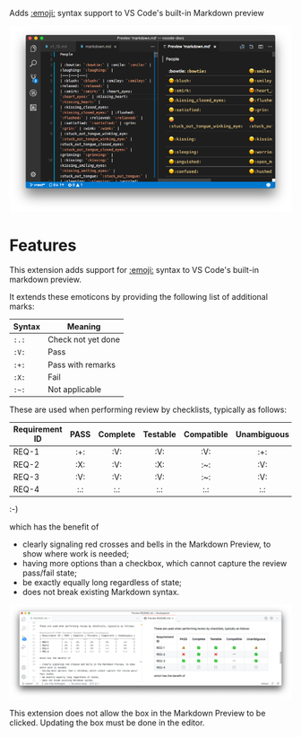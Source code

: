 Adds [:emoji:](https://www.webfx.com/tools/emoji-cheat-sheet/) syntax support to VS Code's built-in Markdown preview

![](example.png)

# Features 

This extension adds support for [:emoji:](https://www.webfx.com/tools/emoji-cheat-sheet/) syntax to VS Code's built-in markdown preview.

It extends these emoticons by providing the following list of additional marks:

| Syntax | Meaning            |
|--------|--------------------|
| `:.:`  | Check not yet done |
| `:V:`  | Pass               |
| `:+:`  | Pass with remarks  |
| `:X:`  | Fail               |
| `:~:`  | Not applicable     |

These are used when performing review by checklists, typically as follows:

| Requirement ID | PASS | Complete | Testable | Compatible | Unambiguous |
|----------------|:----:|:--------:|:--------:|:----------:|:-----------:|
| REQ-1          | :+:  |   :V:    |   :V:    |    :V:     |     :+:     |
| REQ-2          | :X:  |   :V:    |   :X:    |    :~:     |     :V:     |
| REQ-3          | :V:  |   :V:    |   :V:    |    :~:     |     :V:     |
| REQ-4          | :.:  |   :.:    |   :.:    |    :.:     |     :.:     |

:-)

which has the benefit of 

- clearly signaling red crosses and bells in the Markdown Preview, to show where work is needed;
- having more options than a checkbox, which cannot capture the review pass/fail state;
- be exactly equally long regardless of state;
- does not break existing Markdown syntax.

![](example_2.png)

This extension does not allow the box in the Markdown Preview to be clicked. Updating the box must be done in the editor.
